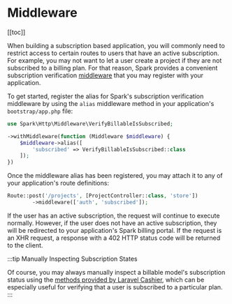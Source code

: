 # Middleware

[[toc]]

When building a subscription based application, you will commonly need to restrict access to certain routes to users that have an active subscription. For example, you may not want to let a user create a project if they are not subscribed to a billing plan. For that reason, Spark provides a convenient subscription verification [middleware](https://laravel.com/docs/middleware) that you may register with your application.

To get started, register the alias for Spark's subscription verification middleware by using the `alias` middleware method in your application's `bootstrap/app.php` file:

```php
use Spark\Http\Middleware\VerifyBillableIsSubscribed;

->withMiddleware(function (Middleware $middleware) {
    $middleware->alias([
        'subscribed' => VerifyBillableIsSubscribed::class
    ]);
})
```

Once the middleware alias has been registered, you may attach it to any of your application's route definitions:

```php
Route::post('/projects', [ProjectController::class, 'store'])
        ->middleware(['auth', 'subscribed']);
```

If the user has an active subscription, the request will continue to execute normally. However, if the user does not have an active subscription, they will be redirected to your application's Spark billing portal. If the request is an XHR request, a response with a 402 HTTP status code will be returned to the client.

:::tip Manually Inspecting Subscription States

Of course, you may always manually inspect a billable model's subscription status using the [methods provided by Laravel Cashier](https://laravel.com/docs/billing#checking-subscription-status), which can be especially useful for verifying that a user is subscribed to a particular plan.
:::
